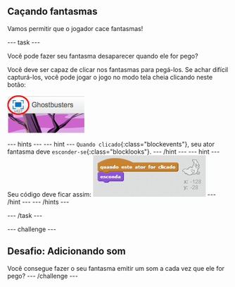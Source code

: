 ## Caçando fantasmas

Vamos permitir que o jogador cace fantasmas!

--- task ---

Você pode fazer seu fantasma desaparecer quando ele for pego?

Você deve ser capaz de clicar nos fantasmas para pegá-los. Se achar difícil capturá-los, você pode jogar o jogo no modo tela cheia clicando neste botão:

![screenshot](images/ghost-fullscreen.png)

--- hints --- --- hint --- `Quando clicado`{:class="blockevents"}, seu ator fantasma deve `esconder-se`{:class="blocklooks"}. --- /hint --- --- hint --- Seu código deve ficar assim: 
![screenshot](images/ghost-catch-code.png)
--- /hint --- --- /hints ---

--- /task ---

--- challenge ---

## Desafio: Adicionando som

Você consegue fazer o seu fantasma emitir um som a cada vez que ele for pego? --- /challenge ---